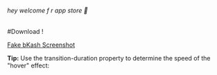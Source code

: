 <h6>hey welcome f r app store 🙂</h6>

#Download !

<a href="#">Fake bKash Screenshot</a>

<p><strong>Tip:</strong> Use the transition-duration property to determine the speed of the "hover" effect:</p>
